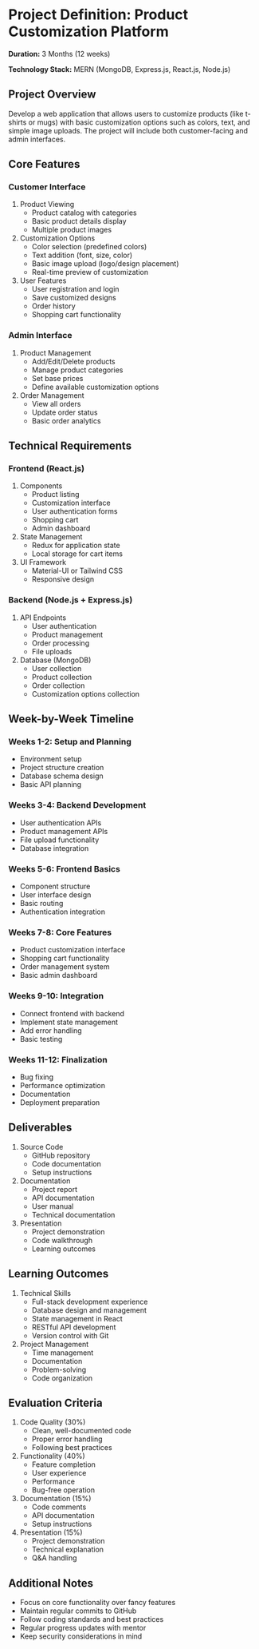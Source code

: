 # **Project Definition: Product Customization Platform**

**Duration:** 3 Months (12 weeks)

**Technology Stack:** MERN (MongoDB, Express.js, React.js, Node.js)

## **Project Overview**

Develop a web application that allows users to customize products (like t-shirts or mugs) with basic customization options such as colors, text, and simple image uploads. The project will include both customer-facing and admin interfaces.

## **Core Features**

### **Customer Interface**

1. Product Viewing
    - Product catalog with categories
    - Basic product details display
    - Multiple product images
2. Customization Options
    - Color selection (predefined colors)
    - Text addition (font, size, color)
    - Basic image upload (logo/design placement)
    - Real-time preview of customization
3. User Features
    - User registration and login
    - Save customized designs
    - Order history
    - Shopping cart functionality

### **Admin Interface**

1. Product Management
    - Add/Edit/Delete products
    - Manage product categories
    - Set base prices
    - Define available customization options
2. Order Management
    - View all orders
    - Update order status
    - Basic order analytics

## **Technical Requirements**

### **Frontend (React.js)**

1. Components
    - Product listing
    - Customization interface
    - User authentication forms
    - Shopping cart
    - Admin dashboard
2. State Management
    - Redux for application state
    - Local storage for cart items
3. UI Framework
    - Material-UI or Tailwind CSS
    - Responsive design

### **Backend (Node.js + Express.js)**

1. API Endpoints
    - User authentication
    - Product management
    - Order processing
    - File uploads
2. Database (MongoDB)
    - User collection
    - Product collection
    - Order collection
    - Customization options collection

## **Week-by-Week Timeline**

### **Weeks 1-2: Setup and Planning**

- Environment setup
- Project structure creation
- Database schema design
- Basic API planning

### **Weeks 3-4: Backend Development**

- User authentication APIs
- Product management APIs
- File upload functionality
- Database integration

### **Weeks 5-6: Frontend Basics**

- Component structure
- User interface design
- Basic routing
- Authentication integration

### **Weeks 7-8: Core Features**

- Product customization interface
- Shopping cart functionality
- Order management system
- Basic admin dashboard

### **Weeks 9-10: Integration**

- Connect frontend with backend
- Implement state management
- Add error handling
- Basic testing

### **Weeks 11-12: Finalization**

- Bug fixing
- Performance optimization
- Documentation
- Deployment preparation

## **Deliverables**

1. Source Code
    - GitHub repository
    - Code documentation
    - Setup instructions
2. Documentation
    - Project report
    - API documentation
    - User manual
    - Technical documentation
3. Presentation
    - Project demonstration
    - Code walkthrough
    - Learning outcomes

## **Learning Outcomes**

1. Technical Skills
    - Full-stack development experience
    - Database design and management
    - State management in React
    - RESTful API development
    - Version control with Git
2. Project Management
    - Time management
    - Documentation
    - Problem-solving
    - Code organization

## **Evaluation Criteria**

1. Code Quality (30%)
    - Clean, well-documented code
    - Proper error handling
    - Following best practices
2. Functionality (40%)
    - Feature completion
    - User experience
    - Performance
    - Bug-free operation
3. Documentation (15%)
    - Code comments
    - API documentation
    - Setup instructions
4. Presentation (15%)
    - Project demonstration
    - Technical explanation
    - Q&A handling

## **Additional Notes**

- Focus on core functionality over fancy features
- Maintain regular commits to GitHub
- Follow coding standards and best practices
- Regular progress updates with mentor
- Keep security considerations in mind
